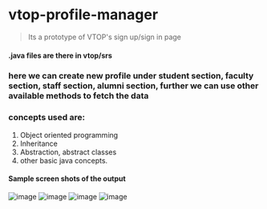 # vtop-profile-manager
> Its a prototype of VTOP's sign up/sign in page
#### .java files are there in vtop/srs
### here we can create new profile under student section, faculty section, staff section, alumni section, further we can use other available methods to fetch the data
### concepts used are:
1. Object oriented programming
2. Inheritance
3. Abstraction, abstract classes
4. other basic java concepts.
#### Sample screen shots of the output
![image](https://user-images.githubusercontent.com/103145847/192112598-dd49feca-4a48-4afe-a3e1-7e5bf4212c81.png)
![image](https://user-images.githubusercontent.com/103145847/192112688-6500c3a1-b8eb-4b74-8856-b34da81cd3dc.png)
![image](https://user-images.githubusercontent.com/103145847/192112707-c54f6b87-11e4-4a24-8d35-76006f1dc725.png)
![image](https://user-images.githubusercontent.com/103145847/192112715-31ba0258-6101-4e80-89cb-849f19301277.png)





 

